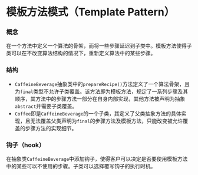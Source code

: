 # 模板方法模式（Template Pattern）

### 概念
在一个方法中定义一个算法的骨架，而将一些步骤延迟到子类中。模板方法使得子类可以在不改变算法结构的情况下，重新定义算法中的某些步骤。

### 结构
- `CaffeineBeverage`抽象类中的`prepareRecipe()`方法定义了一个算法骨架，且为`final`类型不允许子类覆盖。该方法即为模板方法，规定了一系列步骤及其顺序，其方法中的步骤方法一部分在自身内部实现，其他方法被声明为抽象`abstract`并需要子类覆盖。
- `Coffee`即是`CaffeineBeverage`的一个子类，其定义了父类抽象方法的具体实现，且无法覆盖父类声明为`final`的步骤方法及模板方法，只能改变被允许覆盖的步骤方法的实现细节。

### 钩子（hook）
在抽象类`CaffeineBeverage`中添加钩子，使得客户可以决定是否要使用模板方法中的某些可以不使用的步骤。子类可以选择覆写钩子的执行时机。